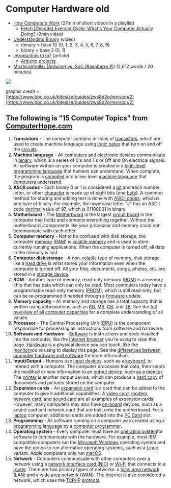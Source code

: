 # Computer Hardware old

* [How Computers Work](https://www.youtube.com/playlist?list=PLzdnOPI1iJNcsRwJhvksEo1tJqjIqWbN-) \(27min of short videos in a playlist\)
  * [Fetch \[Decode\] Execute Cycle: What's Your Computer Actually Doing?](https://www.youtube.com/watch?v=Z5JC9Ve1sfI) \(9min video\)
* [Understanding Binary](https://www.youtube.com/watch?v=vc-9uASeU7I) \(video\)
  * denary = base 10 \(0, 1, 2, 3, 4, 5, 6, 7, 8, 9\)
  * binary = base 2 \(0, 1\)
* [Introduction to IoT](https://www.leverege.com/iot-ebook/what-is-iot) \(article\)
  * [Arduino projects](https://create.arduino.cc/projecthub/projects/tags/iot)
* [Microcontroller \(Arduino\) vs. SoC \(Raspberry Pi\)](https://appcodelabs.com/microcontroller-microprocessor-socs) \(2,612 words / 20 minutes\)

![](https://bam.files.bbci.co.uk/bam/live/content/z87yvcw/large)

graphic credit = [https://www.bbc.co.uk/bitesize/guides/zws8d2p/revision/2](https://www.bbc.co.uk/bitesize/guides/zws8d2p/revision/2)

## The following is "15 Computer Topics" from [ComputerHope.com](https://www.computerhope.com/issues/ch001262.htm)

1. **Transistors** - The computer contains millions of [transistors](https://www.computerhope.com/jargon/t/transist.htm), which are used to create machine language using [logic gates](https://www.computerhope.com/jargon/l/logicgat.htm) that turn on and off the [circuits](https://www.computerhope.com/jargon/c/circuit.htm).
2. **Machine language** - All computers and electronic devices communicate in [binary](https://www.computerhope.com/jargon/b/binary.htm), which is a series of 0's and 1's or Off and On electrical signals. All software written on your computer is created in a [high-level programming language](https://www.computerhope.com/jargon/h/highll.htm) that humans can understand. When complete, the program is [compiled](https://www.computerhope.com/jargon/c/compile.htm) into a low-level [machine language](https://www.computerhope.com/jargon/m/machlang.htm) that computers understand.
3. **ASCII codes** - Each binary 0 or 1 is considered a [bit](https://www.computerhope.com/jargon/b/bit.htm) and each number, letter, or other [character](https://www.computerhope.com/jargon/c/charact.htm) is made up of eight bits \(one [byte](https://www.computerhope.com/jargon/b/byte.htm)\). A common method for storing and editing text is done with [ASCII codes](https://www.computerhope.com/jargon/a/ascii.htm), which is one byte of binary. For example, the lowercase letter "a" has an ASCII code [decimal](https://www.computerhope.com/jargon/d/decimal.htm) value of 97, which is 01100001 in binary.
4. **Motherboard** - The [Motherboard](https://www.computerhope.com/jargon/m/mothboar.htm) is the largest [circuit board](https://www.computerhope.com/jargon/p/pcb.htm) in the computer that holds and connects everything together. Without the motherboard, components like your processor and memory could not communicate with each other.
5. **Computer memory** - Not to be confused with disk storage, the computer [memory](https://www.computerhope.com/jargon/m/memory.htm) \([RAM](https://www.computerhope.com/jargon/r/ram.htm)\) is [volatile memory](https://www.computerhope.com/jargon/v/volamemo.htm) and is used to store currently running applications. When the computer is turned off, all data in the memory is lost.
6. **Computer disk storage** - A [non-volatile](https://www.computerhope.com/jargon/n/nonvolat.htm) type of memory, disk storage like a [hard drive](https://www.computerhope.com/jargon/h/harddriv.htm) is what stores your information even when the computer is turned off. All your files, documents, songs, photos, etc. are stored in a [storage device](https://www.computerhope.com/jargon/s/stordevi.htm).
7. **ROM** - Another type of memory, read-only memory \([ROM](https://www.computerhope.com/jargon/r/rom.htm)\) is a memory chip that has data which can only be read. Most computers today have a programmable read-only memory \([PROM](https://www.computerhope.com/jargon/p/progrrom.htm)\), which is still read-only, but can be re-programmed if needed through a [firmware](https://www.computerhope.com/jargon/f/firmware.htm) update.
8. **Memory capacity** - All memory and storage has a total capacity that is written using abbreviations such as [KB](https://www.computerhope.com/jargon/k/kilobyte.htm), [MB](https://www.computerhope.com/jargon/m/megabyte.htm), [GB](https://www.computerhope.com/jargon/g/gigabyte.htm), and [TB](https://www.computerhope.com/jargon/t/terabyte.htm). See the [full overview of all computer capacities](https://www.computerhope.com/issues/chspace.htm) for a complete understanding of all values.
9. **Processor** - The Central Processing Unit \([CPU](https://www.computerhope.com/jargon/c/cpu.htm)\) is the component responsible for processing all instructions from software and hardware.
10. **Software and Hardware** - [Software](https://www.computerhope.com/jargon/s/software.htm) is instructions and code installed into the computer, like the [Internet browser](https://www.computerhope.com/jargon/b/browser.htm) you're using to view this page. [Hardware](https://www.computerhope.com/jargon/h/hardware.htm) is a physical device you can touch, like the [monitor](https://www.computerhope.com/jargon/m/monitor.htm)you're using to display this page. See the [differences between computer hardware and software](https://www.computerhope.com/issues/ch000039.htm) for more information.
11. **Input/Output** - Humans use [input devices](https://www.computerhope.com/jargon/i/inputdev.htm), such as a [keyboard](https://www.computerhope.com/jargon/k/keyboard.htm), to interact with a computer. The computer processes that data, then sends the modified or new information to an [output device](https://www.computerhope.com/jargon/o/outputde.htm), such as a [monitor](https://www.computerhope.com/jargon/m/monitor.htm). The [printer](https://www.computerhope.com/jargon/p/printer.htm) is another output device, which can produce a [hard copy](https://www.computerhope.com/jargon/h/hardcopy.htm) of documents and pictures stored on the computer.
12. **Expansion cards** - An [expansion card](https://www.computerhope.com/jargon/e/expacard.htm) is a card that can be added to the computer to give it additional capabilities. A [video card](https://www.computerhope.com/jargon/v/video-card.htm), [modem](https://www.computerhope.com/jargon/m/modem.htm), [network card](https://www.computerhope.com/jargon/n/nic.htm), and [sound card](https://www.computerhope.com/jargon/s/souncard.htm) are all examples of expansion cards. However, many computers may also have [on-board](https://www.computerhope.com/jargon/o/onboard.htm) devices, such as a sound card and network card that are built onto the motherboard. For a [laptop](https://www.computerhope.com/jargon/l/laptop.htm) computer, additional cards are added into the [PC Card](https://www.computerhope.com/jargon/p/pccard.htm) slot.
13. **Programming** - All software running on a computer was created using a [programming language](https://www.computerhope.com/jargon/p/programming-language.htm) by a [computer programmer](https://www.computerhope.com/jargon/p/progmmer.htm).
14. **Operating system** - Every computer must have an [operating system](https://www.computerhope.com/jargon/o/os.htm)for software to communicate with the hardware. For example, most IBM compatible computers run the [Microsoft Windows](https://www.computerhope.com/jargon/w/windows.htm) operating system and have the option to run alternative operating systems, such as a [Linux](https://www.computerhope.com/jargon/l/linux.htm) variant. Apple computers only run [macOS](https://www.computerhope.com/jargon/m/macos.htm).
15. **Network** - Computers communicate with other computers over a network using a [network interface card \(NIC\)](https://www.computerhope.com/jargon/n/nic.htm) or [Wi-Fi](https://www.computerhope.com/jargon/w/wifi.htm) that connects to a [router](https://www.computerhope.com/jargon/r/router.htm). There are two primary types of networks: a [local area network \(LAN\)](https://www.computerhope.com/jargon/l/lan.htm) and a [wide area network \(WAN\)](https://www.computerhope.com/jargon/w/wan.htm). The [Internet](https://www.computerhope.com/jargon/i/internet.htm) is also considered a network, which uses the [TCP/IP](https://www.computerhope.com/jargon/t/tcpip.htm) [protocol](https://www.computerhope.com/jargon/p/protocol.htm).


